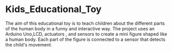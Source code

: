 # Kids_Educational_Toy
The aim of this educational toy is to teach children about the different parts of the human body in a funny and interactive way. The project uses an Arduino Uno,LCD, actuators , and sensors  to create a mini figure shaped like a human body. Each part of the figure is connected to a sensor that detects the child's movement. 
